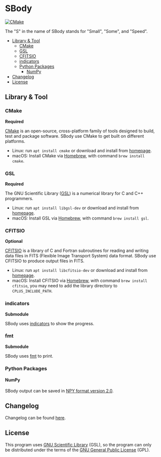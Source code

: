 # SBody

[![CMake](https://github.com/Tai-Zhou/SBody/actions/workflows/cmake.yml/badge.svg)](https://github.com/Tai-Zhou/SBody/actions/workflows/cmake.yml)

The "S" in the name of SBody stands for "Small", "Some", and "Speed".

* [Library & Tool](#library--tool)
  * [CMake](#cmake)
  * [GSL](#gsl)
  * [CFITSIO](#cfitsio)
  * [indicators](#indicators)
  * [Python Packages](#python-packages)
    * [NumPy](#numpy)
* [Changelog](#changelog)
* [License](#license)

## Library & Tool
### CMake

**Required**

[CMake](https://cmake.org) is an open-source, cross-platform family of tools designed to build, test and package software. SBody use CMake to get built on different platforms.
* Linux: run `apt install cmake` or download and install from [homepage](https://cmake.org).
* macOS: Install CMake via [Homebrew](https://brew.sh), with command `brew install cmake`.

### GSL

**Required**

The GNU Scientific Library ([GSL](https://www.gnu.org/software/gsl/)) is a numerical library for C and C++ programmers.
* Linux: run `apt install libgsl-dev` or download and install from [homepage](https://www.gnu.org/software/gsl/).
* macOS: Install GSL via [Homebrew](https://brew.sh), with command `brew install gsl`.

### CFITSIO

**Optional**

[CFITSIO](https://heasarc.gsfc.nasa.gov/fitsio/) is a library of C and Fortran subroutines for reading and writing data files in FITS (Flexible Image Transport System) data format. SBody use CFITSIO to produce output files in FITS.
* Linux: run `apt install libcfitsio-dev` or download and install from [homepage](https://heasarc.gsfc.nasa.gov/docs/software/fitsio/).
* macOS: Install CFITSIO via [Homebrew](https://brew.sh), with command `brew install cfitsio`, you may need to add the library directory to `CPLUS_INCLUDE_PATH`.

### indicators

**Submodule**

SBody uses [indicators](https://github.com/p-ranav/indicators) to show the progress.

### fmt

**Submodule**

SBody uses [fmt](https://github.com/fmtlib/fmt) to print.

### Python Packages
#### NumPy
SBody output can be saved in [NPY format version 2.0](https://numpy.org/devdocs/reference/generated/numpy.lib.format.html#format-version-2-0).

## Changelog
Changelog can be found [here](CHANGELOG.md).

## License
This program uses [GNU Scientific Library](https://www.gnu.org/software/gsl/) (GSL), so the program can only be distributed under the terms of the [GNU General Public License](https://www.gnu.org/licenses/gpl-3.0.html) (GPL).
